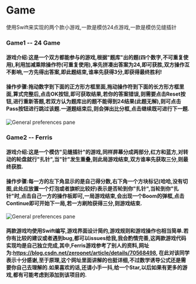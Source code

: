 # Game
使用Swift来实现的两个款小游戏,一款是模仿24点游戏,一款是模仿见缝插针
### Game1 -- 24 Game
#### 游戏介绍:这是一个双方都能参与的游戏,根据"题库"出的题(四个数字,不可重复使用),利用加减乘除操作符(可重复使用),率先拼凑出答案为24,即可获胜,双方操作互不影响,一方先得出答案,即此题结束,谁率先获得3分,即获得最终胜利!
#### 操作步骤:拖动数字到下面的正方形方框里面,拖动操作符到下面的长方形方框里面,算式完整后,点击OK按钮,即可获取结果,若你的答案错误,则需要点击Reset按钮,进行重新答题,若双方认为题库出的题不能得到24结果(此题无解),则可点击Pass按钮进行跳过该题.一道题结束后,则会弹出比分框,点击继续既可进行下一题.
![General preferences pane](https://raw.githubusercontent.com/SpringAndSummer/Game/master/WechatIMG96.jpeg)

### Game2 -- Ferris
#### 游戏介绍:这是一个模仿"见缝插针"的游戏,同样屏幕分成两部分,红方和蓝方,对转动的轮盘就行"扎针",当"针"发生重叠,则此局游戏结束,双方谁率先获取三分,则最终获胜.
#### 操作步骤:每一方的左下角显示的是自己得分数,右下角一个方块标记(哈哈,没有切图,此处应放置一个灯泡或者旗帜比较好)表示是否轮到你"扎针",当轮到你"扎针"时,点击自己一方的操作板即可,一局游戏结束,会出现一个Boom的弹框,点击Continue即可开始下一局,若一方刷险获得三分,则游戏结束.
![General preferences pane](https://raw.githubusercontent.com/SpringAndSummer/Game/master/WechatIMG97.jpeg)

#### 两款游戏均使用Swift编写,游戏界面设计简约,游戏规则和游戏操作也相当简单.若你有比较的建议或者遇到bug,都可以issues给我,我会酌情完善,这两款游戏代码实现均是自己独立完成,其中,Ferris游戏参考了别人的资料,网址为:https://blog.csdn.net/zeroonet/article/details/70568498, 在此对该同学表示十分感谢,至于原理,这个网址里面讲解的也挺详细,不过数学诱导公式还是需要你自己去理解的.如果喜欢的话,还请小手一抖,给一个Star,以后如果有更多的游戏,都有可能考虑到添加到该项目的.

